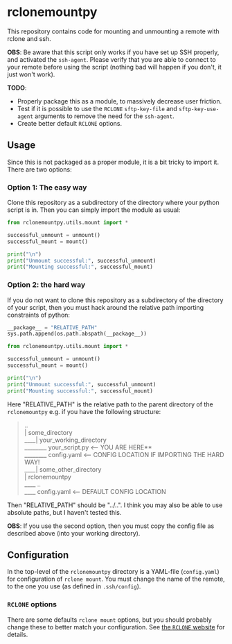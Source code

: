 # rclonemountpy
This repository contains code for mounting and unmounting a remote with rclone and ssh.

**OBS**: Be aware that this script only works if you have set up SSH properly, and activated the `ssh-agent`. Please verify that you are able to connect to your remote before using the script (nothing bad will happen if you don't, it just won't work).

**TODO**: 
* Properly package this as a module, to massively decrease user friction.
* Test if it is possible to use the `RCLONE` `sftp-key-file` and `sftp-key-use-agent` arguments to remove the need for the `ssh-agent`.
* Create better default `RCLONE` options.

## Usage
Since this is not packaged as a proper module, it is a bit tricky to import it. There are two options:

### **Option 1**: The easy way

Clone this repository as a subdirectory of the directory where your python script is in. Then you can simply import the module as usual:
```py
from rclonemountpy.utils.mount import *

successful_unmount = unmount()
successful_mount = mount()

print("\n")
print("Unmount successful:", successful_unmount)
print("Mounting successful:", successful_mount)
```

### **Option 2**: the hard way

If you do not want to clone this repository as a subdirectory of the directory of your script, then you must hack around the relative path importing constraints of python:
```py
__package__ = "RELATIVE_PATH"
sys.path.append(os.path.abspath(__package__))

from rclonemountpy.utils.mount import *

successful_unmount = unmount()
successful_mount = mount()

print("\n")
print("Unmount successful:", successful_unmount)
print("Mounting successful:", successful_mount)
```
Here "RELATIVE_PATH" is the relative path to the parent directory of the `rclonemountpy` e.g. if you have the following structure:

>..\
>| some_directory\
>____| your_working_directory\
>________ your_script.py <-- YOU ARE HERE**\
>________ config.yaml <-- CONFIG LOCATION IF IMPORTING THE HARD WAY!\
>____| some_other_directory\
>| rclonemountpy\
>____ ..\
>____ config.yaml <-- DEFAULT CONFIG LOCATION

Then "RELATIVE_PATH" should be "../..". I think you may also be able to use absolute paths, but I haven't tested this.

**OBS**:
If you use the second option, then you must copy the config file as described above (into your working directory).


## Configuration
In the top-level of the `rclonemountpy` directory is a YAML-file (`config.yaml`) for configuration of `rclone mount`. You must change the name of the remote, to the one you use (as defined in `.ssh/config`). 

### `RCLONE` options
There are some defaults `rclone mount` options, but you should probably change these to better match your configuration. See [the `RCLONE` website](https://rclone.org/commands/rclone_mount/) for details.
